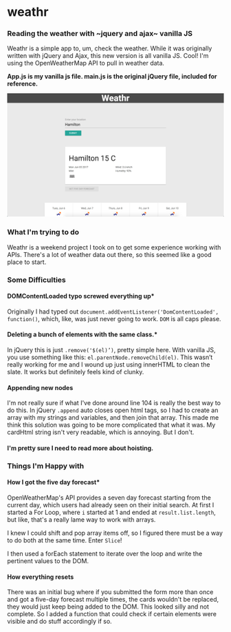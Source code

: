 # weathr

### Reading the weather with ~jquery and ajax~ vanilla JS

Weathr is a simple app to, um, check the weather. While it was originally written with jQuery and Ajax, this new version is all vanilla JS. Cool! I'm using the OpenWeatherMap API to pull in weather data.

__App.js is my vanilla js file. main.js is the original jQuery file, included for reference.__

![Weathr app screenshot - Colin Rabyniuk](https://raw.githubusercontent.com/colinxr/weathr/master/weathr.png)

### What I'm trying to do

Weathr is a weekend project I took on to get some experience working with APIs. There's a lot of weather data out there, so this seemed like a good place to start.

### Some Difficulties
#### DOMContentLoaded typo screwed everything up*
Originally I had typed out `document.addEventListener('DomContentLoaded', function()`, which, like, was just never going to work. `DOM` is all caps please.

 #### Deleting a bunch of elements with the same class.*
 In jQuery this is just `.remove('$(el)’)`, pretty simple here. With vanilla JS, you use something like this: `el.parentNode.removeChild(el)`. This wasn’t really working for me and I wound up just using innerHTML to clean the slate. It works but definitely feels kind of clunky.

#### Appending new nodes
 I'm not really sure if what I've done around line 104 is really the best way to do this. In jQuery `.append` auto closes open html tags, so I had to create an array with my strings and variables, and then join that array. This made me think this solution was going to be more complicated that what it was. My cardHtml string isn't very readable, which is annoying. But I don't.

#### I'm pretty sure I need to read more about hoisting.

### Things I'm Happy with

#### How I got the five day forecast*
 OpenWeatherMap's API provides a seven day forecast starting from the current day, which users had already seen on their initial search. At first I started a For Loop, where `i` started at 1 and ended at `result.list.length`, but like, that's a really lame way to work with arrays.

 I knew I could shift and pop array items off, so I figured there must be a way to do both at the same time. Enter `Slice`!

 I then used a forEach statement to iterate over the loop and write the pertinent values to the DOM.

#### How everything resets
 There was an initial bug where if you submitted the form more than once and got a five-day forecast multiple times, the cards wouldn't be replaced, they would just keep being added to the DOM. This looked silly and not complete. So I added a function that could check if certain elements were visible and do stuff accordingly if so.
